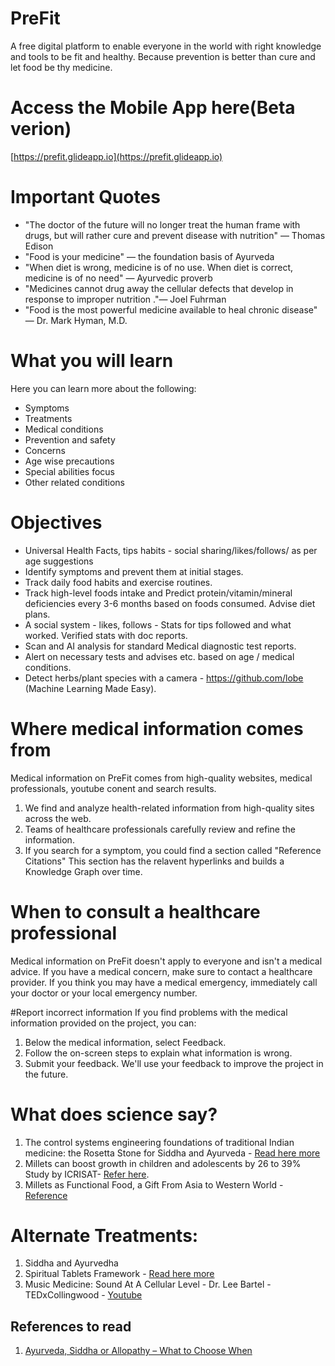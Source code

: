 # PreFit 

A free digital platform to enable everyone in the world with right knowledge and tools to be fit and healthy. Because prevention is better than cure and let food be thy medicine.

# Access the Mobile App here(Beta verion) 
[https://prefit.glideapp.io](https://prefit.glideapp.io)

# Important Quotes

* "The doctor of the future will no longer treat the human frame with drugs, but will rather cure and prevent disease with nutrition" — Thomas Edison
* "Food is your medicine" — the foundation basis of Ayurveda
* "When diet is wrong, medicine is of no use. When diet is correct, medicine is of no need" — Ayurvedic proverb
* "Medicines cannot drug away the cellular defects that develop in response to improper nutrition ."— Joel Fuhrman
* "Food is the most powerful medicine available to heal chronic disease" — Dr. Mark Hyman, M.D.

# What you will learn

Here you can learn more about the following:

* Symptoms
* Treatments
* Medical conditions
* Prevention and safety
* Concerns
* Age wise precautions
* Special abilities focus
* Other related conditions

# Objectives

* Universal Health Facts, tips habits - social sharing/likes/follows/ as per age suggestions
* Identify symptoms and prevent them at initial stages.
* Track daily food habits and exercise routines.
* Track high-level foods intake and Predict protein/vitamin/mineral deficiencies every 3-6 months based on foods consumed. Advise diet plans.
* A social system - likes, follows - Stats for tips followed and what worked. Verified stats with doc reports.
* Scan and AI analysis for standard Medical diagnostic test reports.
* Alert on necessary tests and advises etc. based on age / medical conditions.
* Detect herbs/plant species with a camera - https://github.com/lobe (Machine Learning Made Easy).

# Where medical information comes from

Medical information on PreFit comes from high-quality websites, medical professionals, youtube conent and search results.

1. We find and analyze health-related information from high-quality sites across the web.
2. Teams of healthcare professionals carefully review and refine the information.
3. If you search for a symptom, you could find a section called "Reference Citations" This section has the relavent hyperlinks and builds a Knowledge Graph over time.

# When to consult a healthcare professional

Medical information on PreFit doesn't apply to everyone and isn't a medical advice. If you have a medical concern, make sure to contact a healthcare provider. If you think you may have a medical emergency, immediately call your doctor or your local emergency number.

#Report incorrect information
If you find problems with the medical information provided on the project, you can:

1. Below the medical information, select Feedback.
2. Follow the on-screen steps to explain what information is wrong.
3. Submit your feedback.
We'll use your feedback to improve the project in the future.

# What does science say?

1. The control systems engineering foundations of traditional Indian medicine: the Rosetta Stone for Siddha and Ayurveda - [Read here more](./TheRosettaStoneforSiddhaAndAyurveda.md)
2. Millets can boost growth in children and adolescents by 26 to 39% Study by ICRISAT- [Refer here](https://www.icrisat.org/scientific-evidence-shows-eating-millets-leads-to-better-growth-in-children/).
3. Millets as Functional Food, a Gift From Asia to Western World - [Reference](https://www.researchgate.net/publication/330053791_Millets_as_Functional_Food_a_Gift_From_Asia_to_Western_World)

# Alternate Treatments: 
1. Siddha and Ayurvedha
2. Spiritual Tablets Framework - [Read here more](./spiritualtablets.com.md)
3. Music Medicine: Sound At A Cellular Level -  Dr. Lee Bartel - TEDxCollingwood - [Youtube](https://www.youtube.com/watch?v=wDZgzsQh0Dw)

## References to read
1. [Ayurveda, Siddha or Allopathy – What to Choose When](https://isha.sadhguru.org/us/en/wisdom/article/health-a-holistic-perspective)
 

